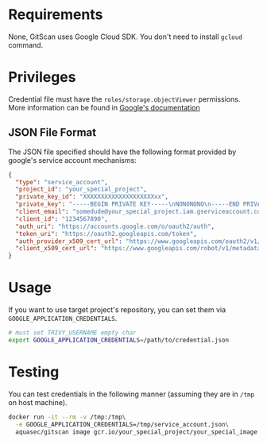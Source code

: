 # Requirements
None, GitScan uses Google Cloud SDK. You don't need to install `gcloud` command.

# Privileges
Credential file must have the `roles/storage.objectViewer` permissions.
More information can be found in [Google's documentation](https://cloud.google.com/container-registry/docs/access-control)

## JSON File Format
The JSON file specified should have the following format provided by google's service account mechanisms:

```json
{
  "type": "service_account",
  "project_id": "your_special_project",
  "private_key_id": "XXXXXXXXXXXXXXXXXXXXxx",
  "private_key": "-----BEGIN PRIVATE KEY-----\nNONONONO\n-----END PRIVATE KEY-----\n",
  "client_email": "somedude@your_special_project.iam.gserviceaccount.com",
  "client_id": "1234567890",
  "auth_uri": "https://accounts.google.com/o/oauth2/auth",
  "token_uri": "https://oauth2.googleapis.com/token",
  "auth_provider_x509_cert_url": "https://www.googleapis.com/oauth2/v1/certs",
  "client_x509_cert_url": "https://www.googleapis.com/robot/v1/metadata/x509/somedude%40your_special_project.iam.gserviceaccount.com"
}
```

# Usage
If you want to use target project's repository, you can set them via `GOOGLE_APPLICATION_CREDENTIALS`.
```bash
# must set TRIVY_USERNAME empty char
export GOOGLE_APPLICATION_CREDENTIALS=/path/to/credential.json
```

# Testing
You can test credentials in the following manner (assuming they are in `/tmp` on host machine).

```bash
docker run -it --rm -v /tmp:/tmp\
  -e GOOGLE_APPLICATION_CREDENTIALS=/tmp/service_account.json\
  aquasec/gitscan image gcr.io/your_special_project/your_special_image:your_special_tag
```
